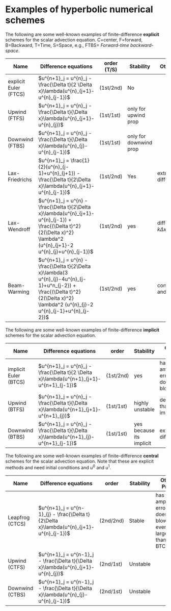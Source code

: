 # Examples of hyperbolic numerical schemes

The following are some well-known examples of finite-difference __explicit__ schemes for the scalar advection equation. C=center, F=forward, B=Backward, T=Time, S=Space, e.g., FTBS= _Forward-time backward-space_.

| Name           | Difference equations| order (T/S) | Stability | Other Prop |
| ---            | ---                 | ---         | ---       |  ---       |
| explicit Euler (FTCS) | $u^{n+1}_j = u^{n}_j - \frac{\Delta t}{2 \Delta x}\lambda(u^{n}_{j+1}-u^{n}_{j-1})$ | (1st/2nd)  | No | |
| Upwind (FTFS) | $u^{n+1}_j = u^{n}_j - \frac{\Delta t}{\Delta x}\lambda(u^{n}_{j+1}-u^{n}_{j})$ |  (1st/1st)  | only for upwind prop | |
| Downwind (FTBS) | $u^{n+1}_j = u^{n}_j - \frac{\Delta t}{\Delta x}\lambda(u^{n}_{j}-u^{n}_{j-1})$ |  (1st/1st)  |  only for downwind prop | |
| Lax-Friedrichs | $u^{n+1}_j = \frac{1}{2}(u^{n}_{j-1}+u^{n}_{j+1}) - \frac{\Delta t}{2\Delta x}\lambda(u^{n}_{j+1}-u^{n}_{j-1})$ |  (1st/2nd)  | Yes | extremely diffusive |
| Lax-Wendroff | $u^{n+1}_j = u^{n} - \frac{\Delta t}{2\Delta x}\lambda(u^{n}_{j+1}-u^{n}_{j-1}) + \frac{(\Delta t)^2}{2(\Delta x)^2} \lambda^2 (u^{n}_{j+1}-2 u^{n}_{j}+u^{n}_{j-1})$ | (1st/2nd)  |   yes | diffusive at $k\Delta x$ |
| Beam-Warming | $u^{n+1}_j = u^{n} - \frac{\Delta t}{2\Delta x}\lambda(3 u^{n}_{j}-4u^{n}_{j-1}+u^n_{j-2}) + \frac{(\Delta t)^2}{2(\Delta x)^2} \lambda^2 (u^{n}_{j}-2 u^{n}_{j-1}+u^{n}_{j-2})$ | (1st/2nd)  | yes | conservative, and upwind |

The following are some well-known examples of finite-difference __implicit__ schemes for the scalar advection equation.

| Name           | Difference equations|  order | Stability | Other Prop |
| ---            | ---                 | ---    | ---       |  ---       |
| implicit Euler (BTCS) | $u^{n+1}_j = u^{n}_j - \frac{\Delta t}{2 \Delta x}\lambda(u^{n+1}_{j+1}-u^{n+1}_{j-1})$ | (1st/2nd)  |  yes  | has amplitude error but does not blow up |
| Upwind (BTFS) | $u^{n+1}_j = u^{n}_j - \frac{\Delta t}{\Delta x}\lambda(u^{n+1}_{j+1}-u^{n+1}_{j})$ |  (1st/1st) | highly unstable | despite that its implicit  |
| Downwind (BTBS) | $u^{n+1}_j = u^{n}_j - \frac{\Delta t}{\Delta x}\lambda(u^{n+1}_{j}-u^{n+1}_{j-1})$ |  (1st/1st)  | yes because its implicit |  extremely diffusive |

The following are some well-known examples of finite-difference __central__ schemes for the scalar advection equation. Note that these are explicit methods and need initial conditions and $u^0$ and $u^1$.

| Name           | Difference equations| order | Stability | Other Prop |
| ---            | ---                 | ---   | ---       |  ---       |
| Leapfrog (CTCS) | $u^{n+1}_j = u^{n-1}_{j} - \frac{\Delta t}{2\Delta x}\lambda(u^{n}_{j+1}-u^{n}_{j-1})$ | (2nd/2nd)  |  Stable | has amplitude error but does not blow up, even larger than BTCS. |
| Upwind (CTFS) | $u^{n+1}_j = u^{n-1}_j - \frac{\Delta t}{\Delta x}\lambda(u^{n}_{j+1}-u^{n}_{j})$ |  (2nd/1st) |   Unstable | |
| Downwind (CTBS) | $u^{n+1}_j = u^{n-1}_j - \frac{\Delta t}{\Delta x}\lambda(u^{n}_{j}-u^{n}_{j-1})$ |   (2nd/1st) |  Unstable | |
